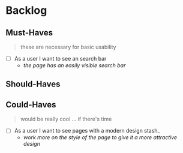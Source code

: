 # Backlog

## Must-Haves

> these are necessary for basic usability

- [ ] As a user I want to see an search bar
  - _the page has an easily visible search bar_

## Should-Haves

## Could-Haves

> would be really cool ... if there's time

- [ ] As a user I want to see pages with a modern design stash\_
  - _work more on the style of the page to give it a more attractive design_
